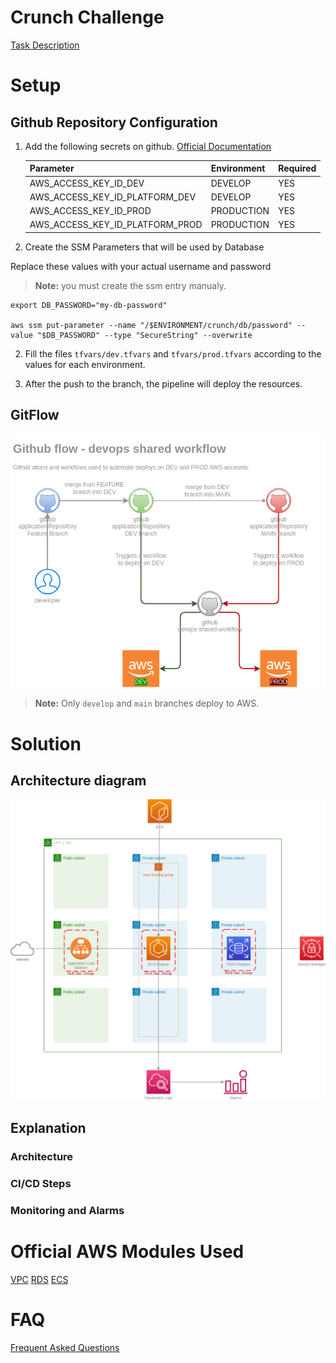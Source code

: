# Crunch Challenge

[Task Description](./task_description.md)

# Setup
## Github Repository Configuration
1. Add the following secrets on github.
[Official Documentation](https://docs.github.com/en/actions/security-guides/using-secrets-in-github-actions)

    | Parameter| Environment | Required |
    |---|---| --- |
    | AWS_ACCESS_KEY_ID_DEV  | DEVELOP | YES |
    | AWS_ACCESS_KEY_ID_PLATFORM_DEV | DEVELOP |  YES |
    | AWS_ACCESS_KEY_ID_PROD | PRODUCTION | YES |
    | AWS_ACCESS_KEY_ID_PLATFORM_PROD | PRODUCTION | YES |

2. Create the SSM Parameters that will be used by Database

Replace these values with your actual username and password

> **Note:** you must create the ssm entry manualy.

```
export DB_PASSWORD="my-db-password"

aws ssm put-parameter --name "/$ENVIRONMENT/crunch/db/password" --value "$DB_PASSWORD" --type "SecureString" --overwrite
```

2. Fill the files `tfvars/dev.tfvars` and `tfvars/prod.tfvars` according to the values for each environment.

3. After the push to the branch, the pipeline will deploy the resources.

## GitFlow
![](./docs/terraform-pipeline.png)
> **Note:**  Only `develop` and `main` branches deploy to AWS.


# Solution

## Architecture diagram

![](./docs/architecture.png)


## Explanation
### Architecture
### CI/CD Steps
### Monitoring and Alarms


# Official AWS Modules Used
[VPC](https://github.com/terraform-aws-modules/terraform-aws-vpc)
[RDS](https://github.com/terraform-aws-modules/terraform-aws-rds)
[ECS](https://github.com/terraform-aws-modules/terraform-aws-ecs)

# FAQ
[Frequent Asked Questions](faq.md)